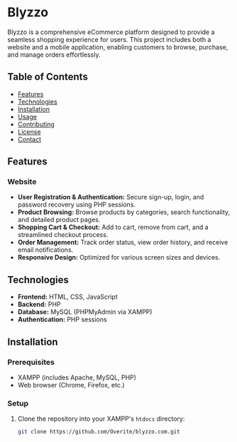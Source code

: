 # Blyzzo

Blyzzo is a comprehensive eCommerce platform designed to provide a seamless shopping experience for users. This project includes both a website and a mobile application, enabling customers to browse, purchase, and manage orders effortlessly.

## Table of Contents

- [Features](#features)
- [Technologies](#technologies)
- [Installation](#installation)
- [Usage](#usage)
- [Contributing](#contributing)
- [License](#license)
- [Contact](#contact)

## Features

### Website
- **User Registration & Authentication:** Secure sign-up, login, and password recovery using PHP sessions.
- **Product Browsing:** Browse products by categories, search functionality, and detailed product pages.
- **Shopping Cart & Checkout:** Add to cart, remove from cart, and a streamlined checkout process.
- **Order Management:** Track order status, view order history, and receive email notifications.
- **Responsive Design:** Optimized for various screen sizes and devices.

## Technologies

- **Frontend:** HTML, CSS, JavaScript
- **Backend:** PHP
- **Database:** MySQL (PHPMyAdmin via XAMPP)
- **Authentication:** PHP sessions

## Installation

### Prerequisites
- XAMPP (includes Apache, MySQL, PHP)
- Web browser (Chrome, Firefox, etc.)

### Setup

1. Clone the repository into your XAMPP's `htdocs` directory:
   ```bash
   git clone https://github.com/Overite/blyzzo.com.git
